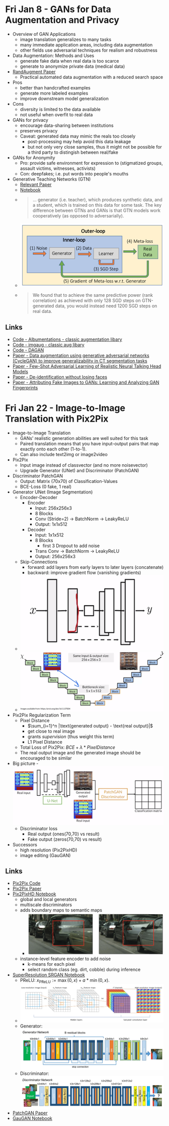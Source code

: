 # Fri Jan 8 - GANs for Data Augmentation and Privacy

- Overview of GAN Applications
	- image translation generalizes to many tasks
	- many immediate application areas, including data augmentation
	- other fields use adversarial techniques for realism and robustness
- Data Augmentation: Methods and Uses
	- generate fake data when real data is too scarce
	- generate to anonymize private data (medical data)
- [RandAugment Paper](https://arxiv.org/abs/1909.13719)
	- Practical automated data augmentation with a reduced search space
- Pros
	- better than handcrafted examples
	- generate more labeled examples
	- improve downstream model generalization
- Cons
	- diversity is limited to the data available
	- not useful when overfit to real data
- GANs for privacy
	- encourage data-sharing between institutions
	- preserves privacy
	- Caveat: generated data may mimic the reals too closely
		- post-processing may help avoid this data leakage
		- but not only very close samples, thus it might not be possible for a third party to distingish between real/fake
- GANs for Anonymity
	- Pro: provide safe environment for expression to (stigmatized groups, assault victims, witnesses, activists)
	- Con: deepfakes; i.e. put words into people's mouths
- Generative Teaching Networks (GTN)
	- [Relevant Paper](https://arxiv.org/abs/1912.07768)
	- [Notebook](https://colab.research.google.com/github/https-deeplearning-ai/GANs-Public/blob/master/C3W1_Generative_Teaching_Networks_(Optional).ipynb)
	- > ... generator (i.e. teacher), which produces synthetic data, and a student, which is trained on this data for some task. The key difference between GTNs and GANs is that GTN models work cooperatively (as opposed to adversarially).
	- ![GTN Overview](img/gtn-overview.png)
	- > We found that to achieve the same predictive power (rank correlation) as achieved with only 128 SGD steps on GTN-generated data, you would instead need 1200 SGD steps on real data.

## Links
- [Code - Albumentations - classic augmentation libary](https://github.com/albumentations-team/albumentations)
- [Code - imgaug - classic aug libary](https://github.com/aleju/imgaug)
- [Code - DAGAN](https://github.com/AntreasAntoniou/DAGAN)
- [Paper - Data augmentation using generative adversarial networks (CycleGAN) to improve generalizability in CT segmentation tasks](https://www.nature.com/articles/s41598-019-52737-x)
- [Paper - Few-Shot Adversarial Learning of Realistic Neural Talking Head Models](https://arxiv.org/abs/1905.08233)
- [Paper - De-identification without losing faces](https://arxiv.org/abs/1902.04202)
- [Paper - Attributing Fake Images to GANs: Learning and Analyzing GAN Fingerprints](https://arxiv.org/abs/1811.08180)


# Fri Jan 22 - Image-to-Image Translation with Pix2Pix
- Image-to-Image Translation
	- GANs' realistic generation abilities are well suited for this task
	- Paired translation means that you have input-output pairs that map exactly onto each other (1-to-1).
	- Can also include text2img or image2video
- Pix2Pix
	- Input image instead of classvector (and no more noisevector)
	- Upgrade Generator (UNet) and Discriminator (PatchGAN)
- Discriminator PatchGAN
	- Output: Matrix (70x70) of Classification-Values
	- BCE-Loss (0 fake, 1 real)
- Generator UNet (Image Segmentation)
	- Encoder-Decoder
		- Encoder
			- Input: 256x256x3
			- 8 Blocks
			- Conv (Stride=2) -> BatchNorm -> LeakyReLU
			- Output: 1x1x512
		- Decoder
			- Input: 1x1x512
			- 8 Blocks
				- first 3 Dropout to add noise
			- Trans Conv -> BatchNorm -> LeakyReLU
			- Output: 256x256x3
	- Skip-Connections
		- forward: add layers from early layers to later layers (concatenate)
		- backward: improve gradient flow (vanishing gradients)
	- ![unet](img/unet.png)
	- ![pix2pix-encdec](img/pix2pix-encdec.png)
- Pix2Pix Regularization Term
	- Pixel Distance
		- $\sum_{i=1}^n |\text{generated output} - \text{real output}|$
		- get close to real image
		- grants *supervision* (thus weight this term)
		- L1 Pixel Distance
	- Total Loss of Pix2Pix: $BCE + \lambda * Pixel Distance$
	- The real output image and the generated image should be encouraged to be similar
- Big picture
	-![pix2pix-arch](img/pix2pix-arch.png)	
	- Discriminator loss
		- Real output (ones(70,70) vs result)
		- Fake output (zeros(70,70) vs result)
- Successors
	- high resolution (Pix2PixHD)
	- image editing (GauGAN)

## Links
- [Pix2Pix Code](https://github.com/phillipi/pix2pix)
- [Pix2Pix Paper](https://arxiv.org/abs/1611.07004)
- [Pix2PixHD Notebook](https://colab.research.google.com/github/https-deeplearning-ai/GANs-Public/blob/master/C3W2_Pix2PixHD_(Optional).ipynb)
	- global and local generators
	- multiscale discriminators
	- adds boundary maps to semantic maps
		- ![semantic-boundary-map](img/semantic-boundary-map.png)
	- instance-level feature encoder to add noise
		- k-means for each pixel
		- select random class (eg. dirt, cobble) during inference
- [SuperResolution SRGAN Notebook](https://colab.research.google.com/github/https-deeplearning-ai/GANs-Public/blob/master/C3W2_SRGAN_(Optional).ipynb)
	- PReLU: $x_{\text{PReLU}} := \max(0, x) + a * \min(0, x).$
	- ![PixelShuffle](img/pixelshuffle.png) 
	- Generator: ![SRResNet](img/SRResNet.png)
	- Discriminator: ![SRDisc](img/SRDisc.png)
- [PatchGAN Paper](https://arxiv.org/abs/1803.07422)
- [GauGAN Notebook](https://colab.research.google.com/github/https-deeplearning-ai/GANs-Public/blob/master/C3W2_GauGAN_(Optional).ipynb)
